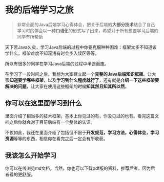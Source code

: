 # 我的后端学习之旅

> 非常全面的Java后端学习心得体会，把关于后端的**大部分技术**结合了自己学习时的体会以一种**口语化**的形式写了出来，希望对于所有想要学习后端的同学有所帮助

天下苦Java久矣，学习Java后端的过程中你要克服种种困难：框架太多不知道该学什么，框架难度不知深浅有时会步入误区等等。

所以有很多的同学在学习Java后端的过程中半途而废。

在学习了一段时间之后，我想为大家建立起一个**完整的Java后端知识框架**。让大家**知道要学哪些框架**，以及**学习到什么程度就行了**，还有就是**介绍一下这些框架要解决的问题**，让大家在使用这些框架的时候**知其然且知其所以然**。

## 你可以在这里面学习到什么

里面介绍了相当多的技术框架，基本上你见过的有，你没见过的也有。看完这篇文档之后你就会对于目前后端有一个整体的认识。

不仅如此，我还在里面介绍了包括但不限于**开发规范，学习方法，心得体会，学习资源**等等的东西，相信你在看完之后一定会有所收获。

## 我该怎么开始学习

你可以在线浏览md文档，当然，你也可以下载pdf版的资料，推荐后者，因为后者看的更舒服。

